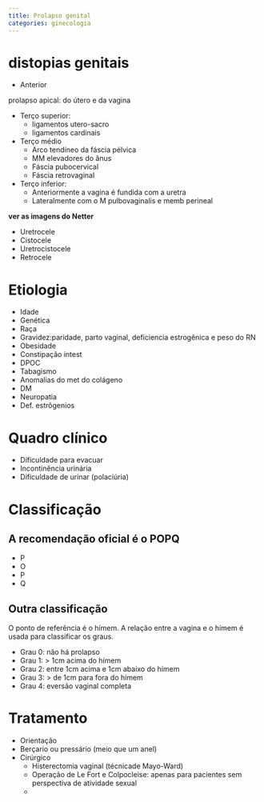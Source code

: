 ```yaml
---
title: Prolapso genital
categories: ginecologia
---
```


# distopias genitais
- Anterior


prolapso apical: do útero e da vagina

- Terço superior:
    - ligamentos utero-sacro
    - ligamentos cardinais
- Terço médio
    - Arco tendíneo da fáscia pélvica
    - MM elevadores do ânus
    - Fáscia pubocervical
    - Fáscia retrovaginal
- Terço inferior:
    - Anteriormente a vagina é fundida com a uretra
    - Lateralmente com o M pulbovaginalis e memb perineal

__ver as imagens do Netter__


- Uretrocele
- Cistocele
- Uretrocistocele
- Retrocele

# Etiologia
- Idade
- Genética
- Raça
- Gravidez:paridade, parto vaginal, deficiencia estrogênica e peso do RN
- Obesidade
- Constipação intest
- DPOC
- Tabagismo
- Anomalias do met do colágeno
- DM
- Neuropatia
- Def. estrôgenios

# Quadro clínico
- Dificuldade para evacuar
- Incontinência urinária
- Dificuldade de urinar (polaciúria)

# Classificação
## A recomendação oficial é o POPQ
- P
- O
- P
- Q

## Outra classificação
O ponto de referência é o hímem.
A relação entre a vagina e o hímem é usada para classificar os graus.

- Grau 0: não há prolapso
- Grau 1: > 1cm acima do hímem
- Grau 2: entre 1cm acima e 1cm abaixo do hímem
- Grau 3: > de 1cm para fora do hímem
- Grau 4: eversão vaginal completa

# Tratamento
- Orientação
- Berçario ou pressário (meio que um anel)
- Cirúrgico
    - Histerectomia vaginal (técnicade Mayo-Ward)
    - Operação de Le Fort e Colpocleise: apenas para pacientes sem perspectiva de atividade sexual
    -
